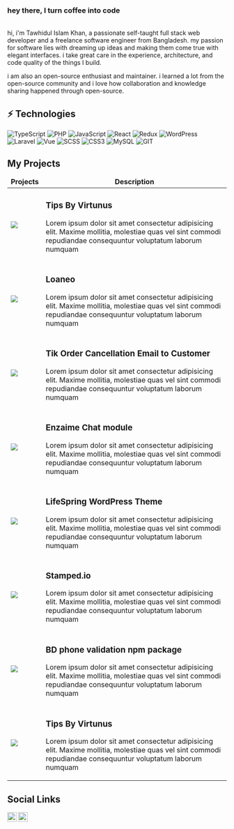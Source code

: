 ### hey there, I turn coffee into code

<br />
hi, i'm Tawhidul Islam Khan, a passionate self-taught full stack web developer and a freelance software engineer from Bangladesh. my passion for software lies with dreaming up ideas and making them come true with elegant interfaces. i take great care in the experience, architecture, and code quality of the things I build.

i am also an open-source enthusiast and maintainer. i learned a lot from the open-source community and i love how collaboration and knowledge sharing happened through open-source.

<!-- 
  <img align="right" alt="GIF" src="https://github.com/abhisheknaiidu/abhisheknaiidu/blob/master/code.gif?raw=true" width="500" height="320" />
   -->

## ⚡ Technologies

![TypeScript](https://img.shields.io/badge/-TypeScript-black?style=flat-square&logo=typescript)
![PHP](https://img.shields.io/badge/-PHP-black?style=flat-square&logo=php)
![JavaScript](https://img.shields.io/badge/-JavaScript-black?style=flat-square&logo=javascript)
![React](https://img.shields.io/badge/-React-black?style=flat-square&logo=react)
![Redux](https://img.shields.io/badge/-Redux-purple?style=flat-square&logo=redux)
![WordPress](https://img.shields.io/badge/-WordPress-blue?style=flat-square&logo=wordpress)
![Laravel](https://img.shields.io/badge/-Laravel-black?style=flat-square&logo=laravel)
![Vue](https://img.shields.io/badge/-VueJS-green?style=flat-square&logo=vue)
![SCSS](https://img.shields.io/badge/-SCSS-black?style=flat-square&logo=sass)
![CSS3](https://img.shields.io/badge/-CSS3-1572B6?style=flat-square&logo=css3)
![MySQL](https://img.shields.io/badge/-MySQL-black?style=flat-square&logo=mysql)
![GIT](https://img.shields.io/badge/-GIT-black?style=flat-square&logo=git)
## My Projects

<table>
  <thead align="center">
    <tr border: none;>
      <td><b>Projects</b></td>
      <td><b>Description</b></td>
    </tr>
  </thead>
  <tbody>
      <tr>
      <td> <img src="https://cpworldgroup.com/wp-content/uploads/2021/01/placeholder.png" />
	  </td>
      <td><h3>Tips By Virtunus</h3>
<p>Lorem ipsum dolor sit amet consectetur adipisicing elit. Maxime mollitia,
molestiae quas vel sint commodi repudiandae consequuntur voluptatum laborum
numquam</p>
</td>
</tr>
      <tr>
      <td> <img src="https://cpworldgroup.com/wp-content/uploads/2021/01/placeholder.png" />
	  </td>
      <td><h3>Loaneo</h3>
<p>Lorem ipsum dolor sit amet consectetur adipisicing elit. Maxime mollitia,
molestiae quas vel sint commodi repudiandae consequuntur voluptatum laborum
numquam</p>
</td>
</tr>
      <tr>
      <td> <img src="https://cpworldgroup.com/wp-content/uploads/2021/01/placeholder.png" />
	  </td>
      <td><h3>Tik Order Cancellation Email to Customer</h3>
<p>Lorem ipsum dolor sit amet consectetur adipisicing elit. Maxime mollitia,
molestiae quas vel sint commodi repudiandae consequuntur voluptatum laborum
numquam</p>
</td>
</tr>
      <tr>
      <td> <img src="https://cpworldgroup.com/wp-content/uploads/2021/01/placeholder.png" />
	  </td>
      <td><h3>Enzaime Chat module</h3>
<p>Lorem ipsum dolor sit amet consectetur adipisicing elit. Maxime mollitia,
molestiae quas vel sint commodi repudiandae consequuntur voluptatum laborum
numquam</p>
</td>
</tr>
      <tr>
      <td> <img src="https://cpworldgroup.com/wp-content/uploads/2021/01/placeholder.png" />
	  </td>
      <td><h3>LifeSpring WordPress Theme</h3>
<p>Lorem ipsum dolor sit amet consectetur adipisicing elit. Maxime mollitia,
molestiae quas vel sint commodi repudiandae consequuntur voluptatum laborum
numquam</p>
</td>
</tr>
      <tr>
      <td> <img src="https://cpworldgroup.com/wp-content/uploads/2021/01/placeholder.png" />
	  </td>
      <td><h3>Stamped.io</h3>
<p>Lorem ipsum dolor sit amet consectetur adipisicing elit. Maxime mollitia,
molestiae quas vel sint commodi repudiandae consequuntur voluptatum laborum
numquam</p>
</td>
</tr>
      <tr>
      <td> <img src="https://cpworldgroup.com/wp-content/uploads/2021/01/placeholder.png" />
	  </td>
      <td><h3>BD phone validation npm package</h3>
<p>Lorem ipsum dolor sit amet consectetur adipisicing elit. Maxime mollitia,
molestiae quas vel sint commodi repudiandae consequuntur voluptatum laborum
numquam</p>
</td>
</tr>
      <tr>
      <td> <img src="https://cpworldgroup.com/wp-content/uploads/2021/01/placeholder.png" />
	  </td>
      <td><h3>Tips By Virtunus</h3>
<p>Lorem ipsum dolor sit amet consectetur adipisicing elit. Maxime mollitia,
molestiae quas vel sint commodi repudiandae consequuntur voluptatum laborum
numquam</p>
</td>
</tr>
</tbody>
</table>
<!--END_SECTION:waka-->


## Social Links

<a href="https://twitter.com/tawhiduldev">
  <img align="left" alt="Tawhid | Twitter" width="22px" src="https://raw.githubusercontent.com/peterthehan/peterthehan/master/assets/twitter.svg" />
</a>
<a href="https://www.linkedin.com/in/">
  <img align="left" alt="Tawhid | LinkedIN" width="22px" src="https://raw.githubusercontent.com/peterthehan/peterthehan/master/assets/linkedin.svg" />
</a>

